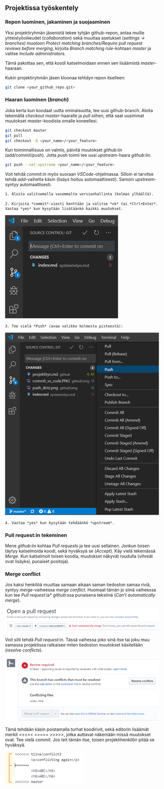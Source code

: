 ## Projektissa työskentely

### Repon luominen, jakaminen ja suojaaminen

Yksi projektiryhmän jäsenistä tekee tyhjän github-repon, antaa muille yhteistyöoikeudet (*collaboration*) sekä muuttaa asetukset (*settings -> branches*) muotoon *Protect matching branches/Require pull request reviews before merging*, kirjoita *Branch matching rule*-kohtaan *master* ja valitse *Include administrators*.

Tämä pakottaa sen, että koodi katselmoidaan ennen sen lisäämistä *master*-haaraan.

Kukin projektiryhmän jäsen kloonaa tehtdyn repon itselleen:

```bash
git clone <your_github_repo.git>
```

### Haaran luominen (*branch*)

Joka kerta kun koodaat uutta ominaisuutta, tee uusi github-branch. Aloita tekemällä *checkout* *master*-haaralle ja *pull* siihen, että saat uusimmat muutokset *master*-koodista omalle koneellesi.

```bash
git checkout master
git pull
git checkout -b <your_name>/<your_feature>
```

Kun toiminnallisuus on valmis, päivitä muutokset *github*:iin (add/commit/push). Jotta *push* toimii tee uusi *upstream*-haara *github*:iin:

```bash
git push --set-upstream <your_name>/<your_feature>
```

Voit tehdä *commit*:in myös suoraan *VSCode*-ohjelmassa. Silloin ei tarvitse tehdä *add*-vaihetta käsin (lisäys hoituu automaattisesti). Samoin *upstream*-syntyy automaattisesti.

    1. Aloita valitsemalla vasemmalta versionhallinta (kolmas ylhäältä). 

    2. Kirjoita *commit*-viesti kenttään ja valitse *ok* tai *Ctrl+Enter*. Vastaa *yes* kun kysytään lisätäänkö kaikki muutokset.

![Git commit VSCode](./img/commit_vs_code.PNG)

    3. Tee vielä *Push* (avaa valikko kolmesta pisteestä):

![Push menu](./img/push_menu.png)

    4. Vastaa *yes* kun kysytään tehdäänkö *upstream*.
    
### Pull request:in tekeminen

Mene *github*:iin kohtaa *Pull requests* ja tee uusi sellainen. Jonkun toisen täytyy katselmoida koodi, sekä hyväksyä se (*Accept*). Käy vielä tekemässä *Merge*. Kun katselmoit toisen koodia, muutokset näkyvät ruudulla (vihreät ovat lisäyksi, punaiset positoja).

### Merge conflict

Jos kaksi henkilöä muuttaa samaan aikaan saman tiedoston samaa riviä, syntyy *merge*-vaiheessa *merge conflict*. Huomaat tämän jo siinä vaiheessa kun tee *Pull request*:ia* *github*:ssa punaisena tekstinä (*Can't automatically merge*).

![can't merge](./img/open_pull_conflict.PNG)

Voit silti tehdä *Pull request*:in. Tässä vaihessa joko sinä itse tai joku muu samassa projektissa ratkaisee miten tiedoston muutokset käsitellään (*resolve conflicts*).

![resolve conflicts](./img/resolve_conflicts.PNG)

Tämä tehdään käsin poistamalla turhat koodirivit, sekä editorin lisäämät merkit <<<<< ===== >>>>>, jotka auttavat näkemään missä muutokset ovat. Tee vielä *commit*. Jos teit tämän itse, toisen projektihenkilön pitää se hyväksyä.

![edit conflicts](./img/edit_conflicts.PNG)